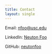 ```yaml
---
title: Contact
layout: single
---
```


Email: [nfoo@usc.edu](mailto:nfoo@usc.edu)

LinkedIn: [Neuton Foo](https://www.linkedin.com/in/neutonfoo)

GitHub: [neutonfoo](https://github.com/neutonfoo)
